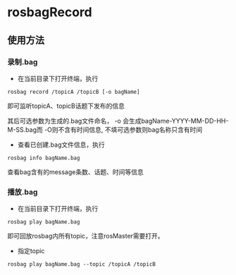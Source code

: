 # rosbagRecord

## 使用方法

### 录制.bag

- 在当前目录下打开终端，执行

```
rosbag record /topicA /topicB [-o bagName] 
```

即可监听topicA、topicB话题下发布的信息

其后可选参数为生成的.bag文件命名， -o 会生成bagName-YYYY-MM-DD-HH-M-SS.bag而 -O则不含有时间信息, 不填可选参数则bag名称只含有时间

- 查看已创建.bag文件信息，执行

```
rosbag info bagName.bag
```

查看bag含有的message条数、话题、时间等信息

### 播放.bag

- 在当前目录下打开终端，执行

```
rosbag play bagName.bag
```

即可回放rosbag内所有topic，注意rosMaster需要打开。

- 指定topic

```
rosbag play bagName.bag --topic /topicA /topicB
```

